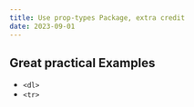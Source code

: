 ```yaml
---
title: Use prop-types Package, extra credit
date: 2023-09-01
---
```


## Great practical Examples

- `<dl>`
- `<tr>`
